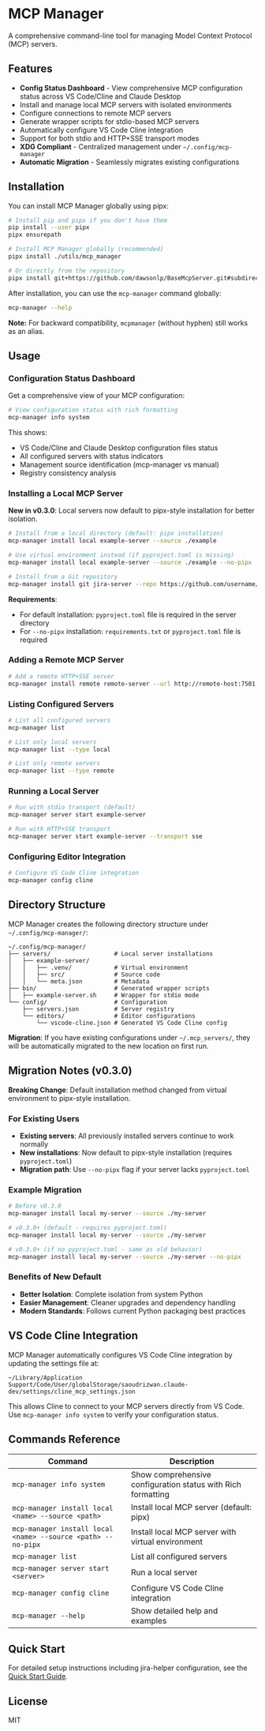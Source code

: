 # MCP Manager

A comprehensive command-line tool for managing Model Context Protocol (MCP) servers.

## Features

- **Config Status Dashboard** - View comprehensive MCP configuration status across VS Code/Cline and Claude Desktop
- Install and manage local MCP servers with isolated environments
- Configure connections to remote MCP servers
- Generate wrapper scripts for stdio-based MCP servers
- Automatically configure VS Code Cline integration
- Support for both stdio and HTTP+SSE transport modes
- **XDG Compliant** - Centralized management under `~/.config/mcp-manager`
- **Automatic Migration** - Seamlessly migrates existing configurations

## Installation

You can install MCP Manager globally using pipx:

```bash
# Install pip and pipx if you don't have them
pip install --user pipx
pipx ensurepath

# Install MCP Manager globally (recommended)
pipx install ./utils/mcp_manager

# Or directly from the repository
pipx install git+https://github.com/dawsonlp/BaseMcpServer.git#subdirectory=utils/mcp_manager
```

After installation, you can use the `mcp-manager` command globally:

```bash
mcp-manager --help
```

**Note:** For backward compatibility, `mcpmanager` (without hyphen) still works as an alias.

## Usage

### Configuration Status Dashboard

Get a comprehensive view of your MCP configuration:

```bash
# View configuration status with rich formatting  
mcp-manager info system
```

This shows:
- VS Code/Cline and Claude Desktop configuration files status
- All configured servers with status indicators
- Management source identification (mcp-manager vs manual)
- Registry consistency analysis

### Installing a Local MCP Server

**New in v0.3.0**: Local servers now default to pipx-style installation for better isolation.

```bash
# Install from a local directory (default: pipx installation)
mcp-manager install local example-server --source ./example

# Use virtual environment instead (if pyproject.toml is missing)
mcp-manager install local example-server --source ./example --no-pipx

# Install from a Git repository
mcp-manager install git jira-server --repo https://github.com/username/repo --path path/to/server
```

**Requirements**: 
- For default installation: `pyproject.toml` file is required in the server directory
- For `--no-pipx` installation: `requirements.txt` or `pyproject.toml` file is required

### Adding a Remote MCP Server

```bash
# Add a remote HTTP+SSE server
mcp-manager install remote remote-server --url http://remote-host:7501 --api-key your-api-key
```

### Listing Configured Servers

```bash
# List all configured servers
mcp-manager list

# List only local servers
mcp-manager list --type local

# List only remote servers  
mcp-manager list --type remote
```

### Running a Local Server

```bash
# Run with stdio transport (default)
mcp-manager server start example-server

# Run with HTTP+SSE transport
mcp-manager server start example-server --transport sse
```

### Configuring Editor Integration

```bash
# Configure VS Code Cline integration
mcp-manager config cline
```

## Directory Structure

MCP Manager creates the following directory structure under `~/.config/mcp-manager/`:

```
~/.config/mcp-manager/
├── servers/                  # Local server installations
│   ├── example-server/       
│   │   ├── .venv/            # Virtual environment
│   │   ├── src/              # Source code
│   │   └── meta.json         # Metadata
├── bin/                      # Generated wrapper scripts
│   ├── example-server.sh     # Wrapper for stdio mode
└── config/                   # Configuration
    ├── servers.json          # Server registry
    └── editors/              # Editor configurations
        └── vscode-cline.json # Generated VS Code Cline config
```

**Migration**: If you have existing configurations under `~/.mcp_servers/`, they will be automatically migrated to the new location on first run.

## Migration Notes (v0.3.0)

**Breaking Change**: Default installation method changed from virtual environment to pipx-style installation.

### For Existing Users

- **Existing servers**: All previously installed servers continue to work normally
- **New installations**: Now default to pipx-style installation (requires `pyproject.toml`)
- **Migration path**: Use `--no-pipx` flag if your server lacks `pyproject.toml`

### Example Migration

```bash
# Before v0.3.0
mcp-manager install local my-server --source ./my-server

# v0.3.0+ (default - requires pyproject.toml)  
mcp-manager install local my-server --source ./my-server

# v0.3.0+ (if no pyproject.toml - same as old behavior)
mcp-manager install local my-server --source ./my-server --no-pipx
```

### Benefits of New Default
- **Better Isolation**: Complete isolation from system Python
- **Easier Management**: Cleaner upgrades and dependency handling
- **Modern Standards**: Follows current Python packaging best practices

## VS Code Cline Integration

MCP Manager automatically configures VS Code Cline integration by updating the settings file at:

```
~/Library/Application Support/Code/User/globalStorage/saoudrizwan.claude-dev/settings/cline_mcp_settings.json
```

This allows Cline to connect to your MCP servers directly from VS Code. Use `mcp-manager info system` to verify your configuration status.

## Commands Reference

| Command | Description |
|---------|-------------|
| `mcp-manager info system` | Show comprehensive configuration status with Rich formatting |
| `mcp-manager install local <name> --source <path>` | Install local MCP server (default: pipx) |
| `mcp-manager install local <name> --source <path> --no-pipx` | Install local MCP server with virtual environment |
| `mcp-manager list` | List all configured servers |
| `mcp-manager server start <server>` | Run a local server |
| `mcp-manager config cline` | Configure VS Code Cline integration |
| `mcp-manager --help` | Show detailed help and examples |

## Quick Start

For detailed setup instructions including jira-helper configuration, see the [Quick Start Guide](../../QUICKSTART.md).

## License

MIT
